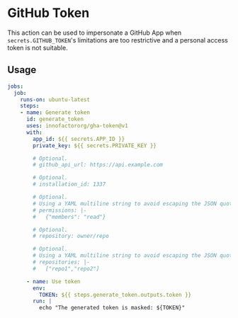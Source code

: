 # GitHub Token

This action can be used to impersonate a GitHub App when
`secrets.GITHUB_TOKEN`'s limitations are too restrictive and a personal
access token is not suitable.

## Usage

```yaml
jobs:
  job:
    runs-on: ubuntu-latest
    steps:
    - name: Generate token
      id: generate_token
      uses: innofactororg/gha-token@v1
      with:
        app_id: ${{ secrets.APP_ID }}
        private_key: ${{ secrets.PRIVATE_KEY }}

        # Optional.
        # github_api_url: https://api.example.com

        # Optional.
        # installation_id: 1337

        # Optional.
        # Using a YAML multiline string to avoid escaping the JSON quotes.
        # permissions: |-
        #   {"members": "read"}

        # Optional.
        # repository: owner/repo

        # Optional.
        # Using a YAML multiline string to avoid escaping the JSON quotes.
        # repositories: |-
        #   ["repo1","repo2"]

      - name: Use token
        env:
          TOKEN: ${{ steps.generate_token.outputs.token }}
        run: |
          echo "The generated token is masked: ${TOKEN}"
```
